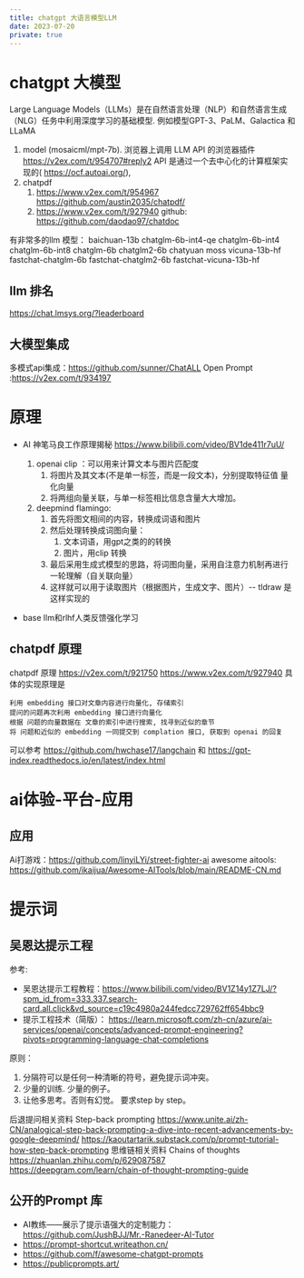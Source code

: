 ```yaml
---
title: chatgpt 大语言模型LLM
date: 2023-07-20
private: true
---
```

# chatgpt 大模型
Large Language Models（LLMs）是在自然语言处理（NLP）和自然语言生成（NLG）任务中利用深度学习的基础模型. 例如模型GPT-3、PaLM、Galactica 和LLaMA
1. model (mosaicml/mpt-7b). 
    浏览器上调用 LLM API 的浏览器插件 https://v2ex.com/t/954707#reply2
    API 是通过一个去中心化的计算框架实现的( https://ocf.autoai.org/), 
2. chatpdf
    1. https://www.v2ex.com/t/954967
    https://github.com/austin2035/chatpdf/
    2. https://www.v2ex.com/t/927940
    github: https://github.com/daodao97/chatdoc

有非常多的llm 模型：
baichuan-13b chatglm-6b-int4-qe chatglm-6b-int4 chatglm-6b-int8 chatglm-6b chatglm2-6b chatyuan moss vicuna-13b-hf fastchat-chatglm-6b fastchat-chatglm2-6b fastchat-vicuna-13b-hf

## llm 排名
https://chat.lmsys.org/?leaderboard

## 大模型集成
多模式api集成：https://github.com/sunner/ChatALL
Open Prompt :https://v2ex.com/t/934197

# 原理
- AI 神笔马良工作原理揭秘 https://www.bilibili.com/video/BV1de411r7uU/
    1. openai clip ：可以用来计算文本与图片匹配度
        1. 将图片及其文本(不是单一标签，而是一段文本)，分别提取特征值 量化向量
        2. 将两组向量关联，与单一标签相比信息含量大大增加。
    2. deepmind flamingo:
        1. 首先将图文相间的内容，转换成词语和图片
        2. 然后处理转换成词图向量：
           1. 文本词语，用gpt之类的的转换
           1. 图片，用clip 转换
        3. 最后采用生成式模型的思路，将词图向量，采用自注意力机制再进行一轮理解（自关联向量）
        4. 这样就可以用于读取图片（根据图片，生成文字、图片）-- tldraw 是这样实现的

- base llm和rlhf人类反馈强化学习
## chatpdf 原理
chatpdf 原理 https://v2ex.com/t/921750 https://www.v2ex.com/t/927940
具体的实现原理是

    利用 embedding 接口对文章内容进行向量化, 存储索引
    提问的问题再次利用 embedding 接口进行向量化
    根据 问题的向量数据在 文章的索引中进行搜索, 找寻到近似的章节
    将 问题和近似的 embedding 一同提交到 complation 接口, 获取到 openai 的回复

可以参考 https://github.com/hwchase17/langchain
和 https://gpt-index.readthedocs.io/en/latest/index.html

# ai体验-平台-应用
## 应用
Ai打游戏：https://github.com/linyiLYi/street-fighter-ai
awesome aitools: https://github.com/ikaijua/Awesome-AITools/blob/main/README-CN.md 

# 提示词
## 吴恩达提示工程
参考:
- 吴恩达提示工程教程：https://www.bilibili.com/video/BV1Z14y1Z7LJ/?spm_id_from=333.337.search-card.all.click&vd_source=c19c4980a244fedcc729762ff654bbc9
- 提示工程技术（简版）： https://learn.microsoft.com/zh-cn/azure/ai-services/openai/concepts/advanced-prompt-engineering?pivots=programming-language-chat-completions

原则：
1. 分隔符可以是任何一种清晰的符号，避免提示词冲突。
2. 少量的训练. 少量的例子。
3. 让他多思考。否则有幻觉。 要求step by step。

后退提问相关资料 Step-back prompting
https://www.unite.ai/zh-CN/analogical-step-back-prompting-a-dive-into-recent-advancements-by-google-deepmind/
https://kaoutartarik.substack.com/p/prompt-tutorial-how-step-back-prompting
思维链相关资料 Chains of thoughts
https://zhuanlan.zhihu.com/p/629087587
https://deepgram.com/learn/chain-of-thought-prompting-guide

## 公开的Prompt 库
- AI教练——展示了提示语强大的定制能力：https://github.com/JushBJJ/Mr.-Ranedeer-AI-Tutor
- https://prompt-shortcut.writeathon.cn/
- https://github.com/f/awesome-chatgpt-prompts
- https://publicprompts.art/
